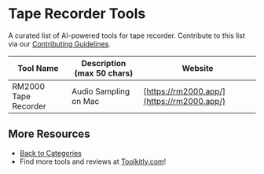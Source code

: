 # Tape Recorder Tools

A curated list of AI-powered tools for tape recorder. Contribute to this list via our [Contributing Guidelines](https://github.com/ToolkitlyAI/awesome-ai-tools/blob/master/CONTRIBUTING.md).

| Tool Name | Description (max 50 chars) | Website |
|-----------|----------------------------|---------|
| RM2000 Tape Recorder | Audio Sampling on Mac | [https://rm2000.app/](https://rm2000.app/) |

## More Resources
- [Back to Categories](https://github.com/ToolkitlyAI/awesome-ai-tools/blob/master/README.md)
- Find more tools and reviews at [Toolkitly.com](https://toolkitly.com)!

